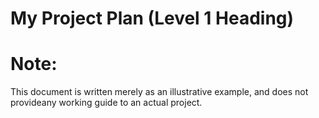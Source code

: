 # My Project Plan (Level 1 Heading)
# Note: 
This document is written merely as an illustrative example, and does not provideany working guide to an actual project.
